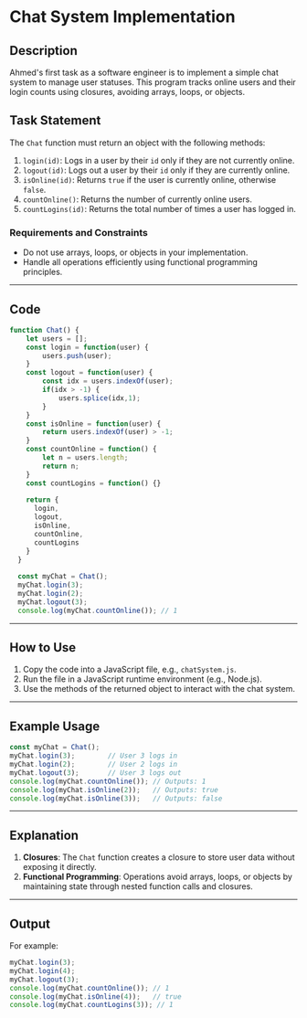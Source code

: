 
# Chat System Implementation

## Description

Ahmed's first task as a software engineer is to implement a simple chat system to manage user statuses. This program tracks online users and their login counts using closures, avoiding arrays, loops, or objects.

## Task Statement

The `Chat` function must return an object with the following methods:

1. `login(id)`: Logs in a user by their `id` only if they are not currently online.
2. `logout(id)`: Logs out a user by their `id` only if they are currently online.
3. `isOnline(id)`: Returns `true` if the user is currently online, otherwise `false`.
4. `countOnline()`: Returns the number of currently online users.
5. `countLogins(id)`: Returns the total number of times a user has logged in.

### Requirements and Constraints

- Do not use arrays, loops, or objects in your implementation.
- Handle all operations efficiently using functional programming principles.

---

## Code

```javascript
function Chat() {
    let users = [];
    const login = function(user) {
        users.push(user);
    }
    const logout = function(user) {
        const idx = users.indexOf(user);
        if(idx > -1) {
            users.splice(idx,1);
        }
    }
    const isOnline = function(user) {
        return users.indexOf(user) > -1;
    }
    const countOnline = function() {
        let n = users.length;
        return n;
    }
    const countLogins = function() {}
  
    return {
      login,
      logout,
      isOnline,
      countOnline,
      countLogins
    }
  }
  
  const myChat = Chat();
  myChat.login(3);
  myChat.login(2);
  myChat.logout(3);
  console.log(myChat.countOnline()); // 1
```

---

## How to Use

1. Copy the code into a JavaScript file, e.g., `chatSystem.js`.
2. Run the file in a JavaScript runtime environment (e.g., Node.js).
3. Use the methods of the returned object to interact with the chat system.

---

## Example Usage

```javascript
const myChat = Chat();
myChat.login(3);        // User 3 logs in
myChat.login(2);        // User 2 logs in
myChat.logout(3);       // User 3 logs out
console.log(myChat.countOnline()); // Outputs: 1
console.log(myChat.isOnline(2));   // Outputs: true
console.log(myChat.isOnline(3));   // Outputs: false
```

---

## Explanation

1. **Closures**: The `Chat` function creates a closure to store user data without exposing it directly.
2. **Functional Programming**: Operations avoid arrays, loops, or objects by maintaining state through nested function calls and closures.

---

## Output

For example:

```javascript
myChat.login(3);
myChat.login(4);
myChat.logout(3);
console.log(myChat.countOnline()); // 1
console.log(myChat.isOnline(4));   // true
console.log(myChat.countLogins(3)); // 1
```
